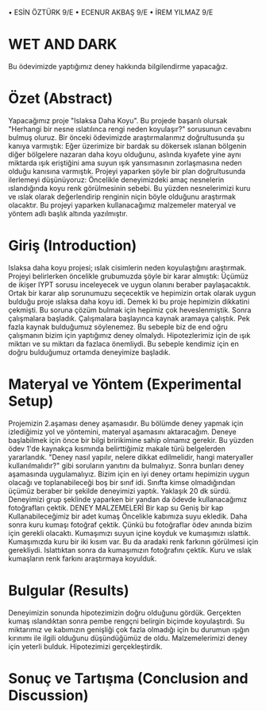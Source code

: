  


• ESİN ÖZTÜRK 9/E
• ECENUR AKBAŞ 9/E 
• İREM YILMAZ 9/E

# WET AND DARK

Bu ödevimizde yaptığımız deney hakkında bilgilendirme yapacağız.

# Özet (Abstract)
 Yapacağımız proje "Islaksa Daha Koyu". Bu projede başarılı olursak "Herhangi bir nesne ıslatılınca rengi neden koyulaşır?" sorusunun cevabını bulmuş oluruz. Bir önceki ödevimizde araştırmalarımız doğrultusunda şu kanıya varmıştık: Eğer üzerimize bir bardak su dökersek ıslanan bölgenin diğer bölgelere nazaran daha koyu olduğunu, aslında kıyafete yine aynı miktarda ışık eriştiğini ama suyun ışık yansımasının zorlaşmasına neden olduğu kanısına varmıştık. Projeyi yaparken şöyle bir plan doğrultusunda ilerlemeyi düşünüyoruz: Öncelikle deneyimizdeki amaç nesnelerin ıslandığında koyu renk görülmesinin sebebi. Bu yüzden nesnelerimizi kuru ve ıslak olarak değerlendirip renginin niçin böyle olduğunu araştırmak olacaktır. Bu projeyi yaparken kullanacağımız malzemeler materyal ve yöntem adlı başlık altında yazılmıştır.
# Giriş (Introduction)
 Islaksa daha koyu projesi; ıslak cisimlerin neden koyulaştığını araştırmak. 
 Projeyi belirlerken öncelikle grubumuzda şöyle bir karar almıştık: Üçümüz de ikişer IYPT sorusu inceleyecek ve uygun olanını beraber paylaşacaktık. Ortak bir karar alıp sorunumuzu seçecektik ve hepimizin ortak olarak uygun bulduğu proje ıslaksa daha koyu idi. Demek ki bu proje hepimizin dikkatini çekmişti. Bu soruna çözüm bulmak için hepimiz çok heveslenmiştik. Sonra çalışmalara başladık. Çalışmalara başlayınca kaynak aramaya çalıştık. Pek fazla kaynak bulduğumuz söylenemez. Bu sebeple biz de end oğru çalışmanın bizim için yaptığımız deney olmalydı. Hipotezlerimiz için de ışık miktarı ve su miktarı da fazlaca önemliydi. Bu sebeple kendimiz için en doğru bulduğumuz ortamda deneyimize başladık.
# Materyal ve Yöntem (Experimental Setup)
 Projemizin 2.aşaması deney aşamasıdır. Bu bölümde deney yapmak için izlediğimiz yol ve yöntemini, materyal aşamasını aktaracağım. Deneye başlabilmek için önce bir bilgi bririkimine sahip olmamız gerekir. Bu yüzden ödev 1'de kaynakça kısmında belirttiğimiz makale türü belgelerden yararlandık. "Deney nasıl yapılır, nelere dikkat edilmelidir, hangi materyaller kullanılmalıdır?" gibi soruların yanıtını da bulmalıyız. Sonra bunları deney aşamasında uygulamalıyız.
 Bizim için en iyi deney ortamı hepimizin uygun olacağı ve toplanabileceği boş bir sınıf idi. Sınıfta kimse olmadığından üçümüz beraber bir şekilde deneyimizi yaptık. Yaklaşık 20 dk sürdü. Deneyimizi grup şeklinde yaparken bir yandan da ödevde kullanacağımız fotoğrafları çektik.
 DENEY MALZEMELERİ
 Bir kap su
 Geniş bir kap
 Kullanabileceğimiz bir adet kumaş
Öncelikle kabımıza suyu ekledik. Daha sonra kuru kumaşı fotoğraf çektik. Çünkü bu fotoğraflar ödev anında bizim için gerekli olacaktı. Kumaşımızı suyun içine koyduk ve kumaşımızı ıslattık. Kumaşımızda kuru bir iki kısım var. Bu da aradaki renk farkının görülmesi için gerekliydi. Islattıktan sonra da kumaşımızın fotoğrafını çektik. Kuru ve ıslak kumaşların renk farkını araştırmaya koyulduk.
 
# Bulgular (Results)
 Deneyimizin sonunda hipotezimizin doğru olduğunu gördük. Gerçekten kumaş ıslandıktan sonra pembe rengçni belirgin biçimde koyulaştırdı. Su miktarımız ve kabımızın genişliği çok fazla olmadığı için bu durumun ışığın kırınımı ile ilgili olduğunu düşündüğümüz de oldu. Malzemelerimizi deney için yeterli bulduk. Hipotezimizi gerçekleştirdik.


# Sonuç ve Tartışma (Conclusion and Discussion) 



